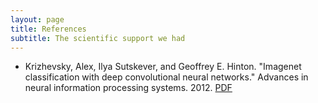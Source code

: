 ```yaml
---
layout: page
title: References
subtitle: The scientific support we had
---
```

* Krizhevsky, Alex, Ilya Sutskever, and Geoffrey E. Hinton. "Imagenet classification with deep convolutional neural networks." Advances in neural information processing systems. 2012. [PDF](http://papers.nips.cc/paper/4824-imagenet-classification-with-deep-convolutional-neural-networks.pdf)
